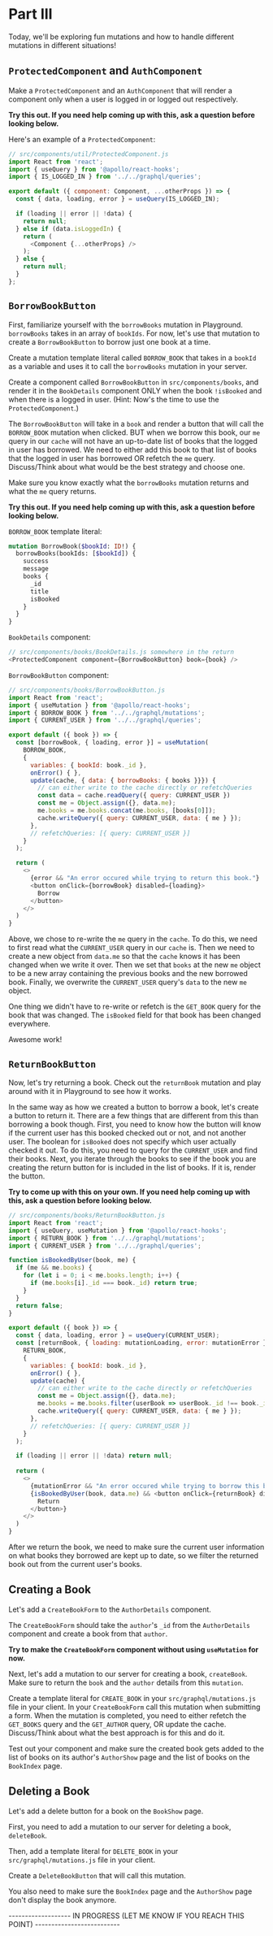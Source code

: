 # Part III

Today, we'll be exploring fun mutations and how to handle different mutations in different situations!

## `ProtectedComponent` and `AuthComponent`

Make a `ProtectedComponent` and an `AuthComponent` that will render a component only when a user is logged in or logged out respectively.

**Try this out. If you need help coming up with this, ask a question before looking below.**

Here's an example of a `ProtectedComponent`:

```javascript
// src/components/util/ProtectedComponent.js
import React from 'react';
import { useQuery } from '@apollo/react-hooks';
import { IS_LOGGED_IN } from '../../graphql/queries';

export default ({ component: Component, ...otherProps }) => {
  const { data, loading, error } = useQuery(IS_LOGGED_IN);

  if (loading || error || !data) {
    return null;
  } else if (data.isLoggedIn) {
    return (
      <Component {...otherProps} />
    );
  } else {
    return null;
  }
};
```

## `BorrowBookButton`

First, familiarize yourself with the `borrowBooks` mutation in Playground. `borrowBooks` takes in an array of `bookIds`. For now, let's use that mutation to create a `BorrowBookButton` to borrow just one book at a time.

Create a mutation template literal called `BORROW_BOOK` that takes in a `bookId` as a variable and uses it to call the `borrowBooks` mutation in your server.

Create a component called `BorrowBookButton` in `src/components/books`, and render it in the `BookDetails` component ONLY when the book `!isBooked` and when there is a logged in user. (Hint: Now's the time to use the `ProtectedComponent`.) 

The `BorrowBookButton` will take in a `book` and render a button that will call the `BORROW_BOOK` mutation when clicked. BUT when we borrow this book, our `me` query in our `cache` will not have an up-to-date list of books that the logged in user has borrowed. We need to either add this book to that list of books that the logged in user has borrowed OR refetch the `me` query. Discuss/Think about what would be the best strategy and choose one.

Make sure you know exactly what the `borrowBooks` mutation returns and what the `me` query returns.

**Try this out. If you need help coming up with this, ask a question before looking below.**

`BORROW_BOOK` template literal:

```graphql
mutation BorrowBook($bookId: ID!) {
  borrowBooks(bookIds: [$bookId]) {
    success
    message
    books {
      _id
      title
      isBooked
    }
  }
}
```

`BookDetails` component:

```javascript
// src/components/books/BookDetails.js somewhere in the return
<ProtectedComponent component={BorrowBookButton} book={book} />
```

`BorrowBookButton` component:

```javascript
// src/components/books/BorrowBookButton.js
import React from 'react';
import { useMutation } from '@apollo/react-hooks';
import { BORROW_BOOK } from '../../graphql/mutations';
import { CURRENT_USER } from '../../graphql/queries';

export default ({ book }) => {
  const [borrowBook, { loading, error }] = useMutation(
    BORROW_BOOK,
    {
      variables: { bookId: book._id },
      onError() { },
      update(cache, { data: { borrowBooks: { books }}}) {
        // can either write to the cache directly or refetchQueries
        const data = cache.readQuery({ query: CURRENT_USER })
        const me = Object.assign({}, data.me);
        me.books = me.books.concat(me.books, [books[0]]);
        cache.writeQuery({ query: CURRENT_USER, data: { me } });
      },
      // refetchQueries: [{ query: CURRENT_USER }]
    }
  );

  return (
    <>
      {error && "An error occured while trying to return this book."}
      <button onClick={borrowBook} disabled={loading}>
        Borrow
      </button>
    </>
  )
}
```

Above, we chose to re-write the `me` query in the `cache`. To do this, we need to first read what the `CURRENT_USER` query in our `cache` is. Then we need to create a new object from `data.me` so that the `cache` knows it has been changed when we write it over. Then we set that `books` at the new `me` object to be a new array containing the previous books and the new borrowed book. Finally, we overwrite the `CURRENT_USER` query's `data` to the new `me` object.

One thing we didn't have to re-write or refetch is the `GET_BOOK` query for the book that was changed. The `isBooked` field for that book has been changed everywhere.

Awesome work!

## `ReturnBookButton`

Now, let's try returning a book. Check out the `returnBook` mutation and play around with it in Playground to see how it works.

In the same way as how we created a button to borrow a book, let's create a button to return it. There are a few things that are different from this than borrowing a book though. First, you need to know how the button will know if the current user has this booked checked out or not, and not another user. The boolean for `isBooked` does not specify which user actually checked it out. To do this, you need to query for the `CURRENT_USER` and find their books. Next, you iterate through the books to see if the book you are creating the return button for is included in the list of books. If it is, render the button. 

**Try to come up with this on your own. If you need help coming up with this, ask a question before looking below.**

```javascript
// src/components/books/ReturnBookButton.js
import React from 'react';
import { useQuery, useMutation } from '@apollo/react-hooks';
import { RETURN_BOOK } from '../../graphql/mutations';
import { CURRENT_USER } from '../../graphql/queries';

function isBookedByUser(book, me) {
  if (me && me.books) {
    for (let i = 0; i < me.books.length; i++) {
      if (me.books[i]._id === book._id) return true;
    }
  }
  return false;
}

export default ({ book }) => {
  const { data, loading, error } = useQuery(CURRENT_USER);
  const [returnBook, { loading: mutationLoading, error: mutationError }] = useMutation(
    RETURN_BOOK,
    {
      variables: { bookId: book._id },
      onError() { },
      update(cache) {
        // can either write to the cache directly or refetchQueries
        const me = Object.assign({}, data.me);
        me.books = me.books.filter(userBook => userBook._id !== book._id);
        cache.writeQuery({ query: CURRENT_USER, data: { me } });
      },
      // refetchQueries: [{ query: CURRENT_USER }]
    }
  );

  if (loading || error || !data) return null;
  
  return (
    <>
      {mutationError && "An error occured while trying to borrow this book."}
      {isBookedByUser(book, data.me) && <button onClick={returnBook} disabled={mutationLoading} >
        Return
      </button>}
    </>
  )
}
```

After we return the book, we need to make sure the current user information on what books they borrowed are kept up to date, so we filter the returned book out from the current user's books.

## Creating a Book

Let's add a `CreateBookForm` to the `AuthorDetails` component. 

The `CreateBookForm` should take the `author`'s `_id` from the `AuthorDetails` component and create a book from that `author`. 

**Try to make the `CreateBookForm` component without using `useMutation` for now.**

Next, let's add a mutation to our server for creating a book, `createBook`. Make sure to return the `book` and the `author` details from this `mutation`.

Create a template literal for `CREATE_BOOK` in your `src/graphql/mutations.js` file in your client. In your `CreateBookForm` call this mutation when submitting a form. When the mutation is completed, you need to either refetch the `GET_BOOKS` query and the `GET_AUTHOR` query, OR update the cache. Discuss/Think about what the best approach is for this and do it.

Test out your component and make sure the created book gets added to the list of books on its author's `AuthorShow` page and the list of books on the `BookIndex` page.

## Deleting a Book

Let's add a delete button for a book on the `BookShow` page.

First, you need to add a mutation to our server for deleting a book, `deleteBook`. 

Then, add a template literal for `DELETE_BOOK` in your `src/graphql/mutations.js` file in your client.

Create a `DeleteBookButton` that will call this mutation.

You also need to make sure the `BookIndex` page and the `AuthorShow` page don't display the book anymore.

------------------- IN PROGRESS (LET ME KNOW IF YOU REACH THIS POINT) --------------------------